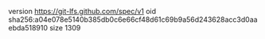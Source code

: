 version https://git-lfs.github.com/spec/v1
oid sha256:a04e078e5140b385db0c6e66cf48d61c69b9a56d243628acc3d0aaebda518910
size 1309
